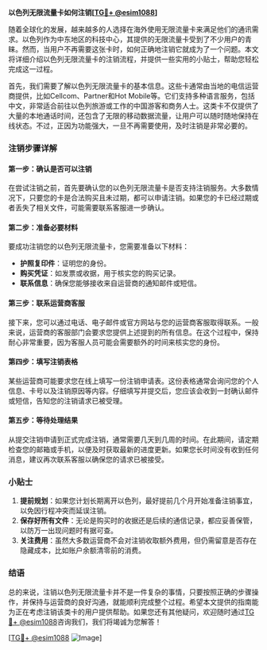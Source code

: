 **以色列无限流量卡如何注销[[TG💪+ @esim1088](https://t.me/s/esim1088)]**

随着全球化的发展，越来越多的人选择在海外使用无限流量卡来满足他们的通讯需求。以色列作为中东地区的科技中心，其提供的无限流量卡受到了不少用户的青睐。然而，当用户不再需要这张卡时，如何正确地注销它就成为了一个问题。本文将详细介绍以色列无限流量卡的注销流程，并提供一些实用的小贴士，帮助您轻松完成这一过程。

首先，我们需要了解以色列无限流量卡的基本信息。这些卡通常由当地的电信运营商提供，比如Cellcom、Partner和Hot Mobile等。它们支持多种语言服务，包括中文，非常适合前往以色列旅游或工作的中国游客和商务人士。这类卡不仅提供了大量的本地通话时间，还包含了无限的移动数据流量，让用户可以随时随地保持在线状态。不过，正因为功能强大，一旦不再需要使用，及时注销是非常必要的。

### 注销步骤详解

#### 第一步：确认是否可以注销
在尝试注销之前，首先要确认您的以色列无限流量卡是否支持注销服务。大多数情况下，只要您的卡是合法购买且未过期，都可以申请注销。如果您的卡已经过期或者丢失了相关文件，可能需要联系客服进一步确认。

#### 第二步：准备必要材料
要成功注销您的以色列无限流量卡，您需要准备以下材料：
- **护照复印件**：证明您的身份。
- **购买凭证**：如发票或收据，用于核实您的购买记录。
- **联系信息**：确保您能够接收来自运营商的通知邮件或短信。

#### 第三步：联系运营商客服
接下来，您可以通过电话、电子邮件或官方网站与您的运营商客服取得联系。一般来说，运营商的客服部门会要求您提供上述提到的所有信息。在这个过程中，保持耐心非常重要，因为客服人员可能会需要额外的时间来核实您的身份。

#### 第四步：填写注销表格
某些运营商可能要求您在线上填写一份注销申请表。这份表格通常会询问您的个人信息、卡号以及注销原因等内容。仔细填写并提交后，您应该会收到一封确认邮件或短信，告知您的注销请求已被受理。

#### 第五步：等待处理结果
从提交注销申请到正式完成注销，通常需要几天到几周的时间。在此期间，请定期检查您的邮箱或手机，以便及时获取最新的进度更新。如果您长时间没有收到任何消息，建议再次联系客服以确保您的请求已被接受。

### 小贴士

1. **提前规划**：如果您计划长期离开以色列，最好提前几个月开始准备注销事宜，以免因行程冲突而延误注销。
2. **保存好所有文件**：无论是购买时的收据还是后续的通信记录，都应妥善保管，以防万一出现问题时有据可查。
3. **关注费用**：虽然大多数运营商不会对注销收取额外费用，但仍需留意是否存在隐藏成本，比如账户余额清零前的消费。

### 结语

总的来说，注销以色列无限流量卡并不是一件复杂的事情，只要按照正确的步骤操作，并保持与运营商的良好沟通，就能顺利完成整个过程。希望本文提供的指南能为正在考虑注销该类卡的用户提供帮助。如果您还有其他疑问，欢迎随时通过[TG💪+ @esim1088](https://t.me/s/esim1088)咨询我们，我们将竭诚为您解答！

[[TG💪+ @esim1088](https://t.me/s/esim1088) ![Image](https://i.postimg.cc/4NQfJmqS/Snipaste-2025-05-13-00-14-12.png)]